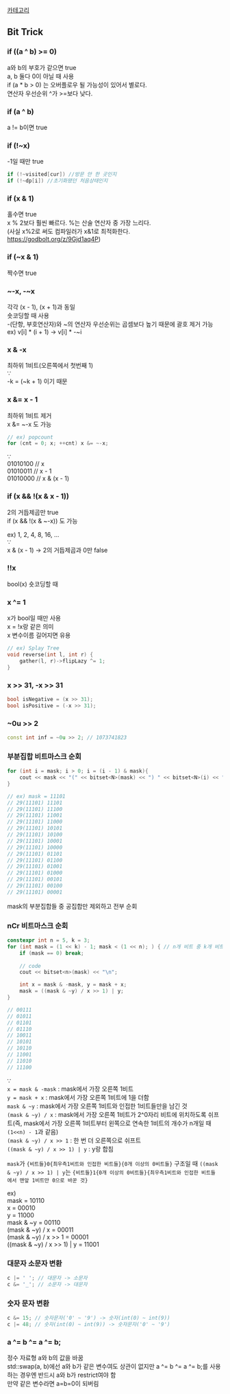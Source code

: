 [카테고리](/README.md)
## Bit Trick
### if ((a ^ b) >= 0)
a와 b의 부호가 같으면 true   
a, b 둘다 0이 아닐 때 사용   
if (a * b > 0) 는 오버플로우 될 가능성이 있어서 별로다.   
연산자 우선순위 ^가 >=보다 낮다.   

### if (a ^ b)
a != b이면 true

### if (!~x)
-1일 때만 true
```cpp
if (!~visited[cur]) //방문 안 한 곳인지
if (!~dp[i]) //초기화됐던 처음상태인지
```

### if (x & 1)
홀수면 true   
x % 2보다 훨씬 빠르다. %는 산술 연산자 중 가장 느리다.   
(사실 x%2로 써도 컴파일러가 x&1로 최적화한다. https://godbolt.org/z/9Gjd1aq4P)   

### if (~x & 1)
짝수면 true

### ~-x, -~x
각각 (x - 1), (x + 1)과 동일   
숏코딩할 때 사용   
-(단항, 부호연산자)와 ~의 연산자 우선순위는 곱셈보다 높기 때문에 괄호 제거 가능   
ex) v[i] * (i + 1) -> v[i] * -~i   

### x & -x
최하위 1비트(오른쪽에서 첫번째 1)   
$\because$   
-k = (~k + 1) 이기 때문   

### x &= x - 1
최하위 1비트 제거   
x &= ~-x 도 가능   
```cpp
// ex) popcount
for (cnt = 0; x; ++cnt) x &= ~-x;
```
$\because$   
01010100 // x   
01010011 // x - 1   
01010000 // x & (x - 1)   

### if (x && !(x & x - 1))
2의 거듭제곱만 true   
if (x && !(x & ~-x)) 도 가능   

ex) 1, 2, 4, 8, 16, ...   
$\because$   
x & (x - 1) ->  2의 거듭제곱과 0만 false

### !!x
bool(x) 숏코딩할 때

### x ^= 1
x가 bool일 때만 사용   
x = !x랑 같은 의미   
x 변수이름 길어지면 유용   
```cpp
// ex) Splay Tree
void reverse(int l, int r) {
    gather(l, r)->flipLazy ^= 1;
}
```

### x >> 31, -x >> 31
```cpp
bool isNegative = (x >> 31);
bool isPositive = (-x >> 31);
```

### ~0u >> 2
```cpp
const int inf = ~0u >> 2; // 1073741823
```

### 부분집합 비트마스크 순회
```cpp
for (int i = mask; i > 0; i = (i - 1) & mask){
    cout << mask << "(" << bitset<N>(mask) << ") " << bitset<N>(i) << "\n";
}

// ex) mask = 11101
// 29(11101) 11101
// 29(11101) 11100
// 29(11101) 11001
// 29(11101) 11000
// 29(11101) 10101
// 29(11101) 10100
// 29(11101) 10001
// 29(11101) 10000
// 29(11101) 01101
// 29(11101) 01100
// 29(11101) 01001
// 29(11101) 01000
// 29(11101) 00101
// 29(11101) 00100
// 29(11101) 00001
```
mask의 부분집합들 중 공집합만 제외하고 전부 순회

### nCr 비트마스크 순회
```cpp
constexpr int n = 5, k = 3;
for (int mask = (1 << k) - 1; mask < (1 << n); ) { // n개 비트 중 k개 비트만 켜진 모든 비트마스크를 오름차순으로 순회
    if (mask == 0) break;
    
    // code
    cout << bitset<n>(mask) << "\n";

    int x = mask & -mask, y = mask + x;
    mask = ((mask & ~y) / x >> 1) | y;
}

// 00111
// 01011
// 01101
// 01110
// 10011
// 10101
// 10110
// 11001
// 11010
// 11100
```
$\because$   
`x = mask & -mask` : mask에서 가장 오른쪽 1비트   
`y = mask + x` : mask에서 가장 오른쪽 1비트에 1을 더함   
`mask & ~y` : mask에서 가장 오른쪽 1비트와 인접한 1비트들만을 남긴 것   
`(mask & ~y) / x` : mask에서 가장 오른쪽 1비트가 2^0자리 비트에 위치하도록 쉬프트(즉, mask에서 가장 오른쪽 1비트부터 왼쪽으로 연속한 1비트의 개수가 n개일 때 `(1<<n) - 1`과 같음)   
`(mask & ~y) / x >> 1` : 한 번 더 오른쪽으로 쉬프트   
`((mask & ~y) / x >> 1) | y` : y랑 합침   

`mask`가 `{비트들}0{최우측1비트와 인접한 비트들}{0개 이상의 0비트들}` 구조일 때
`((mask & ~y) / x >> 1) | y`는 `{비트들}1{0개 이상의 0비트들}{최우측1비트와 인접한 비트들 에서 맨앞 1비트만 0으로 바꾼 것}`   

ex)   
mask = 10110   
x = 00010   
y = 11000   
mask & ~y = 00110   
(mask & ~y) / x = 00011   
(mask & ~y) / x >> 1 = 00001   
((mask & ~y) / x >> 1) | y = 11001   

### 대문자 소문자 변환
```cpp
c |= ' '; // 대문자 -> 소문자 
c &= '_'; // 소문자 -> 대문자
```

### 숫자 문자 변환
```cpp
c &= 15; // 숫자문자('0' ~ '9') -> 숫자(int(0) ~ int(9))
c |= 48; // 숫자(int(0) ~ int(9)) -> 숫자문자('0' ~ '9')
```

### a ^= b ^= a ^= b;
정수 자료형 a와 b의 값을 바꿈   
std::swap(a, b)에선 a와 b가 같은 변수여도 상관이 없지만 a ^= b ^= a ^= b;를 사용하는 경우엔 반드시 a와 b가 restrict여야 함   
만약 같은 변수라면 a=b=0이 되버림   